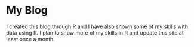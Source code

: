 # My Blog

I created this blog through R and I have also shown some of my skills with data using R. I plan to show more of my skills in R and update this site at least once a month.